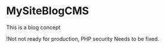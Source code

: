 MySiteBlogCMS
=============

This is a  blog concept 

!Not not ready for production, PHP security Needs to be fixed.
